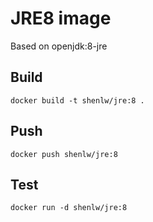 # JRE8 image

Based on openjdk:8-jre

## Build

    docker build -t shenlw/jre:8 .


## Push

    docker push shenlw/jre:8


## Test

    docker run -d shenlw/jre:8
